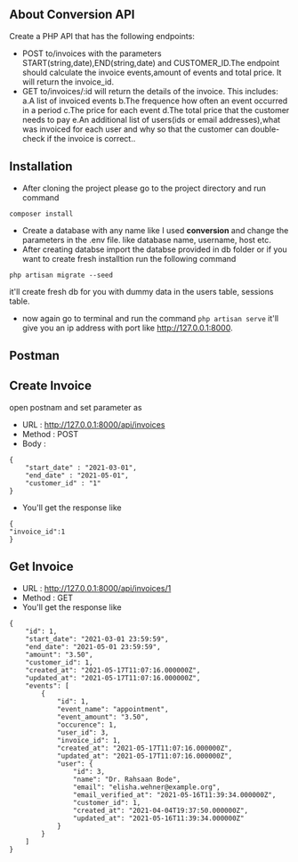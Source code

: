 ## About Conversion API

Create a PHP API that has the following endpoints:
- POST to/invoices with the parameters START(string,date),END(string,date) and CUSTOMER_ID.The endpoint should calculate the invoice events,amount of events and total price. It will return the invoice_id.
- GET to/invoices/:id will return the details of the invoice. This includes:
a.A list of invoiced events
b.The frequence how often an event occurred in a period
c.The price for each event
d.The total price that the customer needs to pay
e.An additional list of users(ids or email addresses),what was invoiced for each user and why so that the customer can double-check if the invoice is correct..

## Installation

- After cloning the project please go to the project directory and run command 
```
composer install
```
- Create a database with any name like I used **conversion** and change the parameters in the .env file. like database name, username, host etc.
- After creating databse import the databse provided in db folder or if you want to create fresh installtion run the following command 
```
php artisan migrate --seed
```
it'll create fresh db for you with dummy data in the users table, sessions table.
- now again go to terminal and run the command ```php artisan serve``` it'll give you an ip address with port like http://127.0.0.1:8000. 

## Postman

## Create Invoice

 open postnam and set parameter as
- URL : http://127.0.0.1:8000/api/invoices
- Method : POST
- Body : 

```
{
    "start_date" : "2021-03-01",
    "end_date" : "2021-05-01",
    "customer_id" : "1"
}
```
- You'll get the response like 
```
{
"invoice_id":1
}
```

## Get Invoice
- URL : http://127.0.0.1:8000/api/invoices/1
- Method : GET
- You'll get the response like
```
{
    "id": 1,
    "start_date": "2021-03-01 23:59:59",
    "end_date": "2021-05-01 23:59:59",
    "amount": "3.50",
    "customer_id": 1,
    "created_at": "2021-05-17T11:07:16.000000Z",
    "updated_at": "2021-05-17T11:07:16.000000Z",
    "events": [
        {
            "id": 1,
            "event_name": "appointment",
            "event_amount": "3.50",
            "occurence": 1,
            "user_id": 3,
            "invoice_id": 1,
            "created_at": "2021-05-17T11:07:16.000000Z",
            "updated_at": "2021-05-17T11:07:16.000000Z",
            "user": {
                "id": 3,
                "name": "Dr. Rahsaan Bode",
                "email": "elisha.wehner@example.org",
                "email_verified_at": "2021-05-16T11:39:34.000000Z",
                "customer_id": 1,
                "created_at": "2021-04-04T19:37:50.000000Z",
                "updated_at": "2021-05-16T11:39:34.000000Z"
            }
        }
    ]
}
```